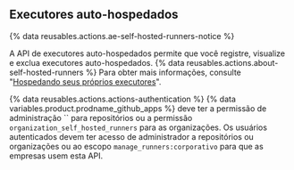 ## Executores auto-hospedados

{% data reusables.actions.ae-self-hosted-runners-notice %}

A API de executores auto-hospedados permite que você registre, visualize e exclua executores auto-hospedados. {% data reusables.actions.about-self-hosted-runners %} Para obter mais informações, consulte "[Hospedando seus próprios executores](/actions/hosting-your-own-runners)".

{% data reusables.actions.actions-authentication %} {% data variables.product.prodname_github_apps %} deve ter a permissão de administração `` para repositórios ou a permissão `organization_self_hosted_runners` para as organizações. Os usuários autenticados devem ter acesso de administrador a repositórios ou organizações ou ao escopo `manage_runners:corporativo` para que as empresas usem esta API.